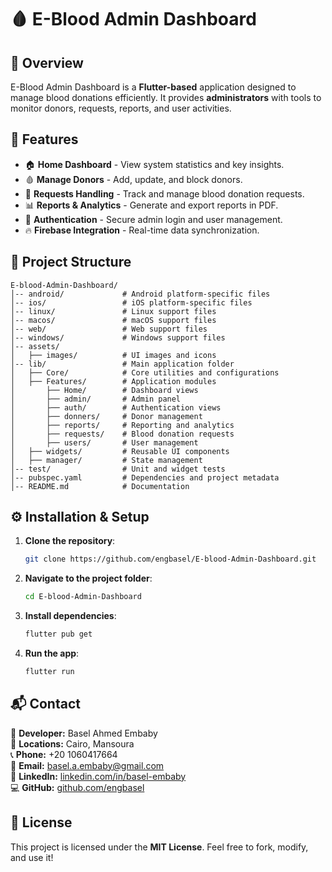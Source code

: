 # 🩸 E-Blood Admin Dashboard

## 📌 Overview
E-Blood Admin Dashboard is a **Flutter-based** application designed to manage blood donations efficiently. It provides **administrators** with tools to monitor donors, requests, reports, and user activities.

## 🚀 Features
- 🏠 **Home Dashboard** - View system statistics and key insights.
- 🩸 **Manage Donors** - Add, update, and block donors.
- 📜 **Requests Handling** - Track and manage blood donation requests.
- 📊 **Reports & Analytics** - Generate and export reports in PDF.
- 🔐 **Authentication** - Secure admin login and user management.
- 🔥 **Firebase Integration** - Real-time data synchronization.

## 📂 Project Structure
```
E-blood-Admin-Dashboard/
│-- android/             # Android platform-specific files
│-- ios/                 # iOS platform-specific files
│-- linux/               # Linux support files
│-- macos/               # macOS support files
│-- web/                 # Web support files
│-- windows/             # Windows support files
│-- assets/
│   ├── images/          # UI images and icons
│-- lib/                 # Main application folder
│   ├── Core/            # Core utilities and configurations
│   ├── Features/        # Application modules
│       ├── Home/        # Dashboard views
│       ├── admin/       # Admin panel
│       ├── auth/        # Authentication views
│       ├── donners/     # Donor management
│       ├── reports/     # Reporting and analytics
│       ├── requests/    # Blood donation requests
│       ├── users/       # User management
│   ├── widgets/         # Reusable UI components
│   ├── manager/         # State management
│-- test/                # Unit and widget tests
│-- pubspec.yaml         # Dependencies and project metadata
│-- README.md            # Documentation
```

## ⚙️ Installation & Setup
1. **Clone the repository**:
   ```sh
   git clone https://github.com/engbasel/E-blood-Admin-Dashboard.git
   ```
2. **Navigate to the project folder**:
   ```sh
   cd E-blood-Admin-Dashboard
   ```
3. **Install dependencies**:
   ```sh
   flutter pub get
   ```
4. **Run the app**:
   ```sh
   flutter run
   ```

## 📬 Contact
📛 **Developer:** Basel Ahmed Embaby  
📍 **Locations:** Cairo, Mansoura  
📞 **Phone:** +20 1060417664  
📧 **Email:** basel.a.embaby@gmail.com  
🔗 **LinkedIn:** [linkedin.com/in/basel-embaby](https://linkedin.com/in/basel-embaby)  
💻 **GitHub:** [github.com/engbasel](https://github.com/engbasel)  

## 📜 License
This project is licensed under the **MIT License**. Feel free to fork, modify, and use it!
